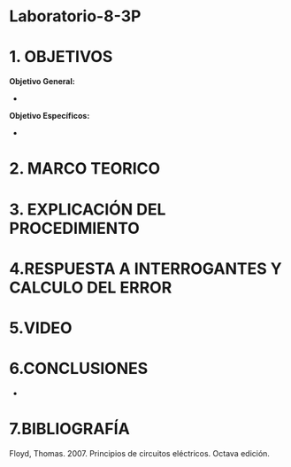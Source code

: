 # Laboratorio-8-3P
# 1. OBJETIVOS 

**Objetivo General:**

* 

**Objetivo Específicos:**

* 

# 2. MARCO TEORICO 



# 3. EXPLICACIÓN DEL PROCEDIMIENTO 


# 4.RESPUESTA A INTERROGANTES Y CALCULO DEL ERROR


# 5.VIDEO



# 6.CONCLUSIONES

* 

# 7.BIBLIOGRAFÍA

Floyd, Thomas. 2007. Principios de circuitos eléctricos. Octava edición.
